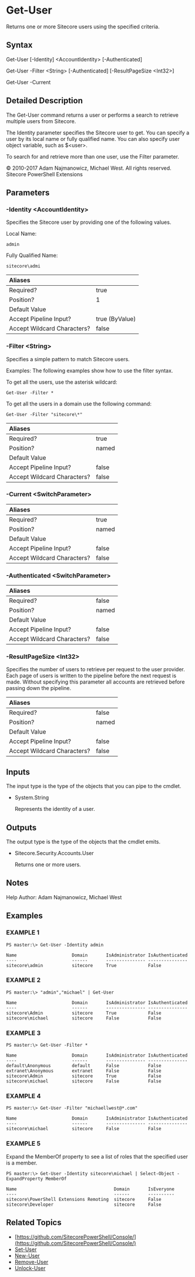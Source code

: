 # Get-User

Returns one or more Sitecore users using the specified criteria.

## Syntax

Get-User \[-Identity\] &lt;AccountIdentity&gt; \[-Authenticated\]

Get-User -Filter &lt;String&gt; \[-Authenticated\] \[-ResultPageSize &lt;Int32&gt;\]

Get-User -Current

## Detailed Description

The Get-User command returns a user or performs a search to retrieve multiple users from Sitecore.

The Identity parameter specifies the Sitecore user to get. You can specify a user by its local name or fully qualified name. You can also specify user object variable, such as $&lt;user&gt;.

To search for and retrieve more than one user, use the Filter parameter.

© 2010-2017 Adam Najmanowicz, Michael West. All rights reserved. Sitecore PowerShell Extensions

## Parameters

### -Identity  &lt;AccountIdentity&gt;

Specifies the Sitecore user by providing one of the following values.

Local Name:

```text
admin
```

Fully Qualified Name:

```text
sitecore\admi
```

| Aliases |  |
| :--- | :--- |
| Required? | true |
| Position? | 1 |
| Default Value |  |
| Accept Pipeline Input? | true \(ByValue\) |
| Accept Wildcard Characters? | false |

### -Filter  &lt;String&gt;

Specifies a simple pattern to match Sitecore users.

Examples: The following examples show how to use the filter syntax.

To get all the users, use the asterisk wildcard:

```text
Get-User -Filter *
```

To get all the users in a domain use the following command:

```text
Get-User -Filter "sitecore\*"
```

| Aliases |  |
| :--- | :--- |
| Required? | true |
| Position? | named |
| Default Value |  |
| Accept Pipeline Input? | false |
| Accept Wildcard Characters? | false |

### -Current  &lt;SwitchParameter&gt;

| Aliases |  |
| :--- | :--- |
| Required? | true |
| Position? | named |
| Default Value |  |
| Accept Pipeline Input? | false |
| Accept Wildcard Characters? | false |

### -Authenticated  &lt;SwitchParameter&gt;

| Aliases |  |
| :--- | :--- |
| Required? | false |
| Position? | named |
| Default Value |  |
| Accept Pipeline Input? | false |
| Accept Wildcard Characters? | false |

### -ResultPageSize  &lt;Int32&gt;

Specifies the number of users to retrieve per request to the user provider. Each page of users is written to the pipeline before the next request is made. Without specifying this parameter all accounts are retrieved before passing down the pipeline.

| Aliases |  |
| :--- | :--- |
| Required? | false |
| Position? | named |
| Default Value |  |
| Accept Pipeline Input? | false |
| Accept Wildcard Characters? | false |

## Inputs

The input type is the type of the objects that you can pipe to the cmdlet.

* System.String

  Represents the identity of a user.

## Outputs

The output type is the type of the objects that the cmdlet emits.

* Sitecore.Security.Accounts.User

  Returns one or more users.

## Notes

Help Author: Adam Najmanowicz, Michael West

## Examples

### EXAMPLE 1

```text
PS master:\> Get-User -Identity admin

Name                     Domain       IsAdministrator IsAuthenticated
----                     ------       --------------- ---------------
sitecore\admin           sitecore     True            False
```

### EXAMPLE 2

```text
PS master:\> "admin","michael" | Get-User

Name                     Domain       IsAdministrator IsAuthenticated
----                     ------       --------------- ---------------
sitecore\Admin           sitecore     True            False
sitecore\michael         sitecore     False           False
```

### EXAMPLE 3

```text
PS master:\> Get-User -Filter *

Name                     Domain       IsAdministrator IsAuthenticated
----                     ------       --------------- ---------------
default\Anonymous        default      False           False
extranet\Anonymous       extranet     False           False
sitecore\Admin           sitecore     True            False
sitecore\michael         sitecore     False           False
```

### EXAMPLE 4

```text
PS master:\> Get-User -Filter "michaellwest@*.com"

Name                     Domain       IsAdministrator IsAuthenticated
----                     ------       --------------- ---------------
sitecore\michael         sitecore     False           False
```

### EXAMPLE 5

Expand the MemberOf property to see a list of roles that the specified user is a member.

```text
PS master:\> Get-User -Identity sitecore\michael | Select-Object -ExpandProperty MemberOf

Name                                     Domain       IsEveryone
----                                     ------       ----------
sitecore\PowerShell Extensions Remoting  sitecore     False
sitecore\Developer                       sitecore     False
```

## Related Topics

* [https://github.com/SitecorePowerShell/Console/](https://github.com/SitecorePowerShell/Console/) 
* [Set-User](set-user.md)
* [New-User](new-user.md)
* [Remove-User](remove-user.md)
* [Unlock-User](unlock-user.md)

